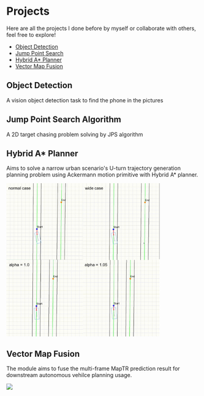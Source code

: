# Projects
Here are all the projects I done before by myself or collaborate with others, feel free to explore!

- [Object Detection](#object-detection-phone-finder)
- [Jump Point Search](#jump-point-search-algorithm)
- [Hybrid A* Planner](#hybrid-a*-planner)
- [Vector Map Fusion](#vector-map-fusion)

## Object Detection
A vision object detection task to find the phone in the pictures

## Jump Point Search Algorithm
A 2D target chasing problem solving by JPS algorithm

## Hybrid A* Planner
Aims to solve a narrow urban scenario's U-turn trajectory generation planning problem using Ackermann motion primitive with Hybrid A* planner.

<img src="/files/HybridAstar_gif1.gif" width=400px/>

## Vector Map Fusion
The module aims to fuse the multi-frame MapTR prediction result for downstream autonomous vehilce planning usage.

<img src="/files/fusion_gif1-1.gif" width=400px/>
